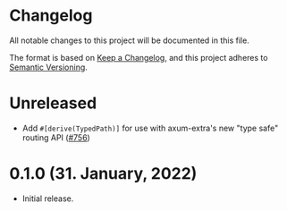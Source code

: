 # Changelog

All notable changes to this project will be documented in this file.

The format is based on [Keep a Changelog](https://keepachangelog.com/en/1.0.0/),
and this project adheres to [Semantic Versioning](https://semver.org/spec/v2.0.0.html).

# Unreleased

- Add `#[derive(TypedPath)]` for use with axum-extra's new "type safe" routing API ([#756])

# 0.1.0 (31. January, 2022)

- Initial release.

[#756]: https://github.com/tokio-rs/axum/pull/756
